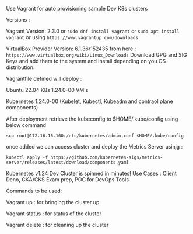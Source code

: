 Use Vagrant for auto provisioning sample Dev K8s clusters 

Versions :

Vagrant Version: 2.3.0 or `sudo dnf install vagrant` or `sudo apt install vagrant` or using `https://www.vagrantup.com/downloads`

VirtualBox Provider Version: 6.1.36r152435 from here : `https://www.virtualbox.org/wiki/Linux_Downloads`
Download GPG and SIG Keys and add them to the system and install depending on you OS distribution.

Vagrantfile defined will deploy : 

Ubuntu 22.04 K8s 1.24.0-00 VM's

Kubernetes 1.24.0-00 (Kubelet, Kubectl, Kubeadm and contraol plane components)

After deployment retrieve the kubeconfig to $HOME/.kube/config using below command 

`scp root@172.16.16.100:/etc/kubernetes/admin.conf $HOME/.kube/config`

once added we can access cluster and deploy the Metrics Server usinjg :

`kubectl apply -f https://github.com/kubernetes-sigs/metrics-server/releases/latest/download/components.yaml`

Kubernetes v1.24 Dev Cluster is spinned in minutes!
Use Cases : Client Deno, CKA/CKS Exam prep, POC for DevOps Tools  


Commands to be used:

Vagrant up : for bringing the cluster up

Vagrant status : for status of the cluster
           
Vagrant delete : for cleaning up the cluster
